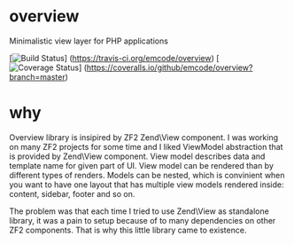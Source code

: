 # overview
Minimalistic view layer for PHP applications

[![Build Status](https://travis-ci.org/emcode/overview.svg)]
(https://travis-ci.org/emcode/overview)
[![Coverage Status](https://coveralls.io/repos/emcode/overview/badge.svg?branch=master&service=github)]
(https://coveralls.io/github/emcode/overview?branch=master)

# why
Overview library is insipired by ZF2 Zend\View component. I was working on many ZF2 projects for some time and I liked ViewModel abstraction that is provided by Zend\View component. View model describes data and template name for given part of UI. View model can be rendered than by different types of renders. Models can be nested, which is convinient when you want to have one layout that has multiple view models rendered inside: content, sidebar, footer and so on.

The problem was that each time I tried to use Zend\View as standalone library, it was a pain to setup 
because of to many dependencies on other ZF2 components. That is why this little library came to existence.
